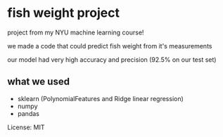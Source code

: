 # fish weight project
project from my NYU machine learning course!

we made a code that could predict fish weight from it's measurements

our model had very high accuracy and precision (92.5% on our test set)

## what we used
* sklearn (PolynomialFeatures and Ridge linear regression)
* numpy
* pandas


License: MIT
